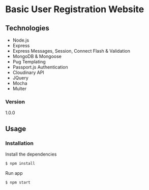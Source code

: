 # Basic User Registration Website

## Technologies
* Node.js
* Express
* Express Messages, Session, Connect Flash & Validation
* MongoDB & Mongoose
* Pug Templating
* Passport.js Authentication
* Cloudinary API
* JQuery
* Mocha
* Multer

### Version
1.0.0

## Usage


### Installation

Install the dependencies

```sh
$ npm install
```
Run app

```sh
$ npm start
